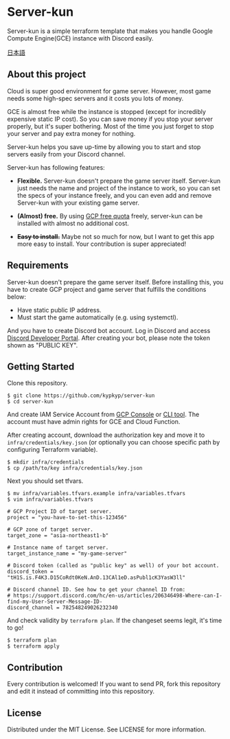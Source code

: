 # Server-kun
Server-kun is a simple terraform template that makes you handle Google Compute Engine(GCE) instance with Discord easily.

[日本語](https://github.com/kypkyp/server-kun/blob/master/README.ja.md)

## About this project
Cloud is super good environment for game server. However, most game needs some high-spec servers and it costs you lots of money.

GCE is almost free while the instance is stopped (except for incredibly expensive static IP cost). So you can save money if you stop your server properly, but it's super bothering. Most of the time you just forget to stop your server and pay extra money for nothing.

Server-kun helps you save up-time by allowing you to start and stop servers easily from your Discord channel.

Server-kun has following features:

- **Flexible.** Server-kun doesn't prepare the game server itself. Server-kun just needs the name and project of the instance to work, so you can set the specs of your instance freely, and you can even add and remove Server-kun with your existing game server.

- **(Almost) free.** By using [GCP free quota](https://cloud.google.com/free) freely, server-kun can be installed with almost no additional cost.

- ~~**Easy to install.**~~ Maybe not so much for now, but I want to get this app more easy to install. Your contribution is super appreciated! 

## Requirements
Server-kun doesn't prepare the game server itself. Before installing this, you have to create GCP project and game server that fulfills the conditions below:

- Have static public IP address.
- Must start the game automatically (e.g. using systemctl).

And you have to create Discord bot account. Log in Discord and access [Discord Developer Portal](https://discord.com/developers/applications). After creating your bot, please note the token shown as "PUBLIC KEY".

## Getting Started

Clone this repository.

```
$ git clone https://github.com/kypkyp/server-kun
$ cd server-kun
```

And create IAM Service Account from [GCP Console](https://console.cloud.google.com/iam-admin/serviceaccounts/) or [CLI tool](https://cloud.google.com/sdk/gcloud/reference/iam/service-accounts/create). The account must have admin rights for GCE and Cloud Function.

After creating account, download the authorization key and move it to `infra/credentials/key.json` (or optionally you can choose specific path by configuring Terraform variable).

```
$ mkdir infra/credentials
$ cp /path/to/key infra/credentials/key.json
```

Next you should set tfvars.

```
$ mv infra/variables.tfvars.example infra/variables.tfvars
$ vim infra/variables.tfvars
```

```
# GCP Project ID of target server.
project = "you-have-to-set-this-123456"

# GCP zone of target server.
target_zone = "asia-northeast1-b"

# Instance name of target server.
target_instance_name = "my-game-server"

# Discord token (called as "public key" as well) of your bot account.
discord_token = "tH1S.is.F4K3.D15CoRdt0KeN.AnD.13CAl1eD.asPubl1cK3YasW3ll"

# Discord channel ID. See how to get your channel ID from:
# https://support.discord.com/hc/en-us/articles/206346498-Where-can-I-find-my-User-Server-Message-ID-
discord_channel = 782548249026232340
```

And check validity by `terraform plan`. If the changeset seems legit, it's time to go!

```
$ terraform plan
$ terraform apply
```

## Contribution

Every contribution is welcomed! If you want to send PR, fork this repository and edit it instead of committing into this repository.

## License

Distributed under the MIT License. See LICENSE for more information.
